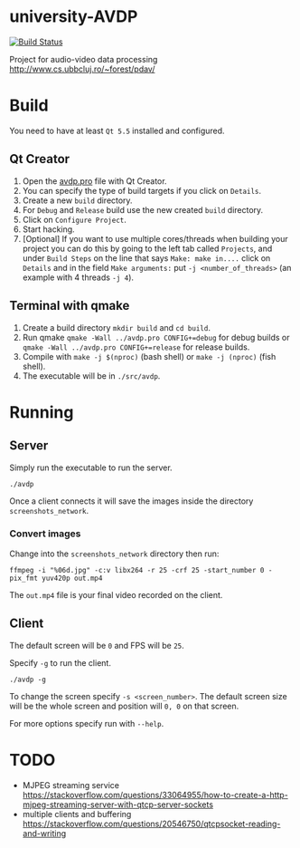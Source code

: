 # university-AVDP
[![Build Status](https://travis-ci.org/leyyin/university-AVDP.svg?branch=master)](https://travis-ci.org/leyyin/university-AVDP)

Project for audio-video data processing http://www.cs.ubbcluj.ro/~forest/pdav/

# Build
You need to have at least `Qt 5.5` installed and configured.

## Qt Creator
1. Open the [avdp.pro](avdp.pro) file with Qt Creator.
2. You can specify the type of build targets if you click on `Details`.
3. Create a new `build` directory.
4. For `Debug` and `Release` build use the new created `build` directory.
5. Click on `Configure Project`.
6. Start hacking.
7. [Optional] If you want to use multiple cores/threads when building your project you can do this by going to the left tab called `Projects`, and under `Build Steps` on the line that says `Make: make in....` click on `Details` and in the field `Make arguments:` put `-j <number_of_threads>` (an example with 4 threads `-j 4`).

## Terminal with qmake
1. Create a build directory `mkdir build` and `cd build`.
2. Run qmake `qmake -Wall ../avdp.pro CONFIG+=debug` for debug builds or `qmake -Wall ../avdp.pro CONFIG+=release` for release builds.
3. Compile with `make -j $(nproc)` (bash shell) or `make -j (nproc)` (fish shell).
4. The executable will be in `./src/avdp`.

# Running

## Server
Simply run the executable to run the server.
```
./avdp
```

Once a client connects it will save the images inside the directory `screenshots_network`.

### Convert images
Change into the `screenshots_network` directory then run:
```
ffmpeg -i "%06d.jpg" -c:v libx264 -r 25 -crf 25 -start_number 0 -pix_fmt yuv420p out.mp4
```

The `out.mp4` file is your final video recorded on the client.

## Client
The default screen will be `0` and FPS will be `25`.

Specify `-g` to run the client.
```
./avdp -g
```

To change the screen specify `-s <screen_number>`.
The default screen size will be the whole screen and position will `0, 0` on that screen.

For more options specify run with `--help`.

# TODO
- MJPEG streaming service https://stackoverflow.com/questions/33064955/how-to-create-a-http-mjpeg-streaming-server-with-qtcp-server-sockets
- multiple clients and buffering https://stackoverflow.com/questions/20546750/qtcpsocket-reading-and-writing
